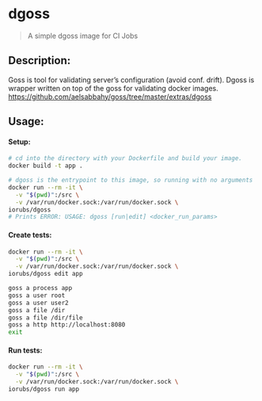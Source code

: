 # dgoss
>A simple dgoss image for CI Jobs

## Description:

Goss is tool for validating server’s configuration (avoid conf. drift). Dgoss is wrapper written on top of the goss for validating docker images.
https://github.com/aelsabbahy/goss/tree/master/extras/dgoss


## Usage:

#### Setup:

```bash
# cd into the directory with your Dockerfile and build your image.
docker build -t app .

# dgoss is the entrypoint to this image, so running with no arguments
docker run --rm -it \
  -v "$(pwd)":/src \
  -v /var/run/docker.sock:/var/run/docker.sock \
iorubs/dgoss
# Prints ERROR: USAGE: dgoss [run|edit] <docker_run_params>
```

#### Create tests:

```bash
docker run --rm -it \
  -v "$(pwd)":/src \
  -v /var/run/docker.sock:/var/run/docker.sock \
iorubs/dgoss edit app

goss a process app
goss a user root
goss a user user2
goss a file /dir
goss a file /dir/file
goss a http http://localhost:8080
exit
```

#### Run tests:

```bash
docker run --rm -it \
  -v "$(pwd)":/src \
  -v /var/run/docker.sock:/var/run/docker.sock \
iorubs/dgoss run app
```
